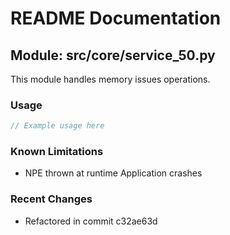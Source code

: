 # README Documentation

## Module: src/core/service_50.py

This module handles memory issues operations.

### Usage

```java
// Example usage here
```

### Known Limitations

- NPE thrown at runtime Application crashes

### Recent Changes

- Refactored in commit c32ae63d

